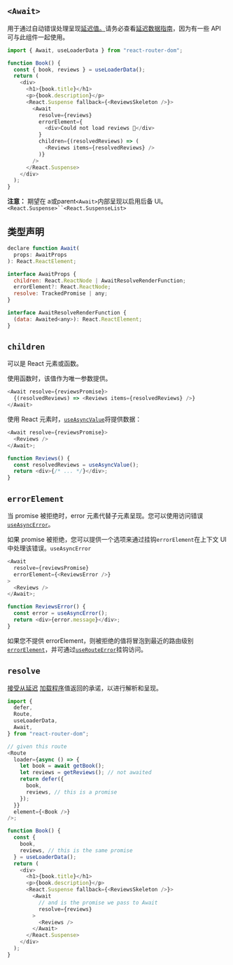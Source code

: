 ## `<Await>`

用于通过自动错误处理呈现[延迟值。](https://reactrouter.com/en/main/utils/defer)请务必查看[延迟数据指南](https://reactrouter.com/en/main/guides/deferred)，因为有一些 API 可与此组件一起使用。

```javascript
import { Await, useLoaderData } from "react-router-dom";

function Book() {
  const { book, reviews } = useLoaderData();
  return (
    <div>
      <h1>{book.title}</h1>
      <p>{book.description}</p>
      <React.Suspense fallback={<ReviewsSkeleton />}>
        <Await
          resolve={reviews}
          errorElement={
            <div>Could not load reviews 😬</div>
          }
          children={(resolvedReviews) => (
            <Reviews items={resolvedReviews} />
          )}
        />
      </React.Suspense>
    </div>
  );
}
```

**注意：** 期望在 a或parent`<Await>`内部呈现以启用后备 UI。`<React.Suspense>``<React.SuspenseList>`

## 类型声明

```javascript
declare function Await(
  props: AwaitProps
): React.ReactElement;

interface AwaitProps {
  children: React.ReactNode | AwaitResolveRenderFunction;
  errorElement?: React.ReactNode;
  resolve: TrackedPromise | any;
}

interface AwaitResolveRenderFunction {
  (data: Awaited<any>): React.ReactElement;
}
```

## `children`

可以是 React 元素或函数。

使用函数时，该值作为唯一参数提供。

```javascript
<Await resolve={reviewsPromise}>
  {(resolvedReviews) => <Reviews items={resolvedReviews} />}
</Await>
```

使用 React 元素时，[`useAsyncValue`](https://reactrouter.com/en/main/hooks/use-async-value)将提供数据：

```javascript
<Await resolve={reviewsPromise}>
  <Reviews />
</Await>;

function Reviews() {
  const resolvedReviews = useAsyncValue();
  return <div>{/* ... */}</div>;
}
```

## `errorElement`

当 promise 被拒绝时，error 元素代替子元素呈现。您可以使用访问错误[`useAsyncError`](https://reactrouter.com/en/main/hooks/use-async-error)。

如果 promise 被拒绝，您可以提供一个选项来通过挂钩`errorElement`在上下文 UI 中处理该错误。`useAsyncError`

```javascript
<Await
  resolve={reviewsPromise}
  errorElement={<ReviewsError />}
>
  <Reviews />
</Await>;

function ReviewsError() {
  const error = useAsyncError();
  return <div>{error.message}</div>;
}
```

如果您不提供 errorElement，则被拒绝的值将冒泡到最近的路由级别[`errorElement`](https://reactrouter.com/en/main/route/error-element)，并可通过[`useRouteError`](https://reactrouter.com/en/main/hooks/use-route-error)挂钩访问。

## `resolve`

[接受从延迟](https://reactrouter.com/en/main/utils/defer) [加载程序](https://reactrouter.com/en/main/route/loader)值返回的承诺，以进行解析和呈现。

```javascript
import {
  defer,
  Route,
  useLoaderData,
  Await,
} from "react-router-dom";

// given this route
<Route
  loader={async () => {
    let book = await getBook();
    let reviews = getReviews(); // not awaited
    return defer({
      book,
      reviews, // this is a promise
    });
  }}
  element={<Book />}
/>;

function Book() {
  const {
    book,
    reviews, // this is the same promise
  } = useLoaderData();
  return (
    <div>
      <h1>{book.title}</h1>
      <p>{book.description}</p>
      <React.Suspense fallback={<ReviewsSkeleton />}>
        <Await
          // and is the promise we pass to Await
          resolve={reviews}
        >
          <Reviews />
        </Await>
      </React.Suspense>
    </div>
  );
}
```